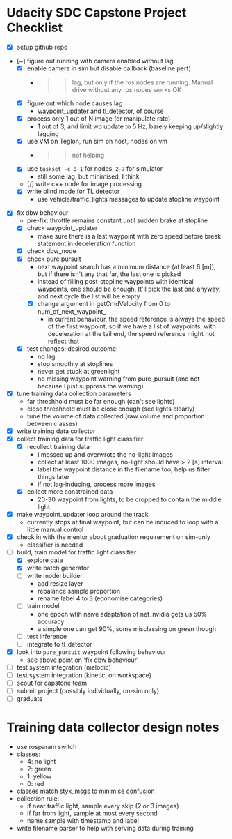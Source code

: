 # Udacity SDC Capstone Project Checklist

- [x] setup github repo
- [~] figure out running with camera enabled without lag
    - [x] enable camera in sim but disable callback (baseline perf)
        - >> lag, but only if the ros nodes are running. Manual drive without any ros nodes works OK
    - [x] figure out which node causes lag
        - waypoint_updater and tl_detector, of course
    - [x] process only 1 out of N image (or manipulate rate)
        - 1 out of 3, and limit wp update to 5 Hz, barely keeping up/slightly lagging
    - [x] use VM on Teglon, run sim on host, nodes on vm
        - >> not helping
    - [x] use `taskset -c 0-1` for nodes, `2-7` for simulator
        - still some lag, but minimised, I think
    - [/] write c++ node for image processing
    - [x] write blind mode for TL detector
        - use vehicle/traffic_lights messages to update stopline waypoint
- [x] fix dbw behaviour
    - pre-fix: throttle remains constant until sudden brake at stopline
    - [x] check waypoint_updater
        - make sure there is a last waypoint with zero speed before break statement in deceleration function
    - [x] check dbw_node
    - [x] check pure pursuit
        - next waypoint search has a minimum distance (at least 6 [m]), but if there isn't any that far, the last one is picked
        - instead of filling post-stopline waypoints with identical waypoints, one should be enough. It'll pick the last one anyway, and next cycle the list will be empty
        - [x] change argument in getCmdVelocity from 0 to num_of_next_waypoint_
            - in current behaviour, the speed reference is always the speed of the first waypoint, so if we have a list of waypoints, with deceleration at the tail end, the speed reference might not reflect that
    - [x] test changes; desired outcome:
        - no lag
        - stop smoothly at stoplines
        - never get stuck at greenlight
        - no missing waypoint warning from pure_pursuit (and not because I just suppress the warning)
- [x] tune training data collection parameters
    - far threshhold must be far enough (can't see lights)
    - close threshhold must be close enough (see lights clearly)
    - tune the volume of data collected (raw volume and proportion between classes)
- [x] write training data collector
- [x] collect training data for traffic light classifier
    - [x] recollect training data
        - I messed up and overwrote the no-light images
        - collect at least 1000 images, no-light should have > 2 [s] interval
        - label the waypoint distance in the filename too, help us filter things later
        - if not lag-inducing, process more images
    - [x] collect more constrained data
        - 20-30 waypoint from lights, to be cropped to contain the middle light
- [x] make waypoint_updater loop around the track
    - currently stops at final waypoint, but can be induced to loop with a little manual control
- [x] check in with the mentor about graduation requirement on sim-only
    - classifier is needed
- [ ] build, train  model for traffic light classifier
    - [x] explore data
    - [x] write batch generator
    - [ ] write model builder
        - add resize layer
        - rebalance sample proportion
        - rename label 4 to 3 (economise categories)
    - [ ] train model
        - one epoch wtih naïve adaptation of net_nvidia gets us 50% accuracy
        - a simple one can get 90%, some misclassing on green though
    - [ ] test inference
    - [ ] integrate to tl_detector
- [x] look into `pure_pursuit` waypoint following behaviour
    - see above point on 'fix dbw behaviour'
- [ ] test system integration (melodic)
- [ ] test system integration (kinetic, on workspace)
- [ ] scout for capstone team
- [ ] submit project (possibly individually, on-sim only)
- [ ] graduate

# Training data collector design notes

- use rosparam switch
- classes:
    - 4: no light
    - 2: green
    - 1: yellow
    - 0: red
- classes match styx_msgs to minimise confusion
- collection rule:
    - if near traffic light, sample every skip (2 or 3 images)
    - if far from light, sample at most every second
    - name sample with timestamp and label
- write filename parser to help with serving data during training
